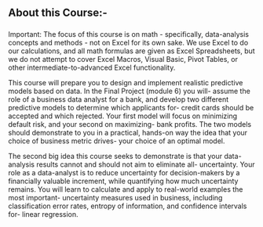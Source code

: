 ## About this Course:-
###
Important: The focus of this course is on math - specifically, data-analysis concepts and methods - not on Excel for its own sake.
We use Excel to do our calculations, and all math formulas are given as Excel Spreadsheets, but we do not attempt to cover Excel Macros,
Visual Basic, Pivot Tables, or other intermediate-to-advanced Excel functionality.

This course will prepare you to design and implement realistic predictive models based on data. In the Final Project (module 6) you will-
assume the role of a business data analyst for a bank, and develop two different predictive models to determine which applicants for-
credit cards should be accepted and which rejected. Your first model will focus on minimizing default risk, and your second on maximizing-
bank profits. The two models should demonstrate to you in a practical, hands-on way the idea that your choice of business metric drives-
your choice of an optimal model.

The second big idea this course seeks to demonstrate is that your data-analysis results cannot and should not aim to eliminate all-
uncertainty. Your role as a data-analyst is to reduce uncertainty for decision-makers by a financially valuable increment,
while quantifying how much uncertainty remains. You will learn to calculate and apply to real-world examples the most important-
uncertainty measures used in business, including classification error rates, entropy of information, and confidence intervals for-
linear regression.
###
